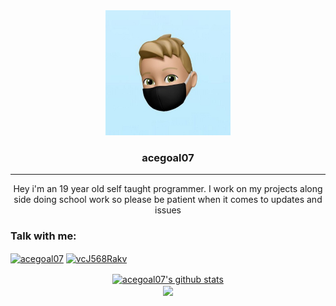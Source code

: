 <div align="center"> 
    <img src='https://raw.githubusercontent.com/acegoal07/acegoal07.github.io/master/resources/pictures/acegoal07.webp' alt="acegoal07" width=200px height=200px/>
</div>
<h3 align="center">acegoal07</h3>

---

<p align="center">Hey i'm an 19 year old self taught programmer. I work on my projects along side doing school work so please be patient when it comes to updates and issues</p>

### Talk with me:
<p align="left">
<a href="https://twitter.com/acegoal07" target="blank"><img align="center" src="https://raw.githubusercontent.com/rahuldkjain/github-profile-readme-generator/master/src/images/icons/Social/twitter.svg" alt="acegoal07" height="30" width="40" /></a>
<a href="https://discord.gg/vcJ568Rakv" target="blank"><img align="center" src="https://raw.githubusercontent.com/rahuldkjain/github-profile-readme-generator/master/src/images/icons/Social/discord.svg" alt="vcJ568Rakv" height="30" width="40" /></a>
</p>

<p align= "center">
<a href="https://github.com/anuraghazra/github-readme-stats"><img align="center" src="https://github-readme-stats.vercel.app/api?username=acegoal07&show_icons=true&include_all_commits=false&theme=buefy&hide_border=true" alt="acegoal07's github stats" /></a><br>
<a href="https://github.com/anuraghazra/github-readme-stats"><img align="center" src="https://github-readme-stats.vercel.app/api/top-langs/?username=acegoal07&layout=compact&theme=buefy&hide_border=true"/></a>
</p>
